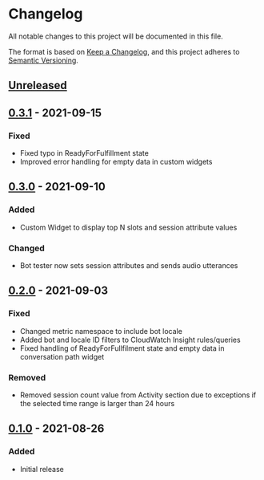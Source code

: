 # Changelog
All notable changes to this project will be documented in this file.

The format is based on [Keep a Changelog](https://keepachangelog.com/en/1.0.0/),
and this project adheres to [Semantic Versioning](https://semver.org/spec/v2.0.0.html).

## [Unreleased]

## [0.3.1] - 2021-09-15
### Fixed
- Fixed typo in ReadyForFulfillment state
- Improved error handling for empty data in custom widgets

## [0.3.0] - 2021-09-10
### Added
- Custom Widget to display top N slots and session attribute values
### Changed
- Bot tester now sets session attributes and sends audio utterances

## [0.2.0] - 2021-09-03
### Fixed
- Changed metric namespace to include bot locale
- Added bot and locale ID filters to CloudWatch Insight rules/queries
- Fixed handling of ReadyForFullfilment state and empty data in conversation
  path widget
### Removed
- Removed session count value from Activity section due to exceptions if the
  selected time range is larger than 24 hours

## [0.1.0] - 2021-08-26
### Added
- Initial release

[Unreleased]: https://github.com/aws-samples/aws-lex-v2-bot-analytics/compare/v0.3.1...develop
[0.3.1]: https://github.com/aws-samples/aws-lex-v2-bot-analytics/releases/tag/v0.3.1
[0.3.0]: https://github.com/aws-samples/aws-lex-v2-bot-analytics/releases/tag/v0.3.0
[0.2.0]: https://github.com/aws-samples/aws-lex-v2-bot-analytics/releases/tag/v0.2.0
[0.1.0]: https://github.com/aws-samples/aws-lex-v2-bot-analytics/releases/tag/v0.1.0